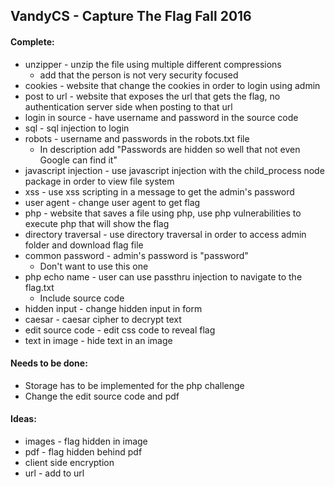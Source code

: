 ## VandyCS - Capture The Flag Fall 2016

#### Complete:
- unzipper - unzip the file using multiple different compressions
  - add that the person is not very security focused
- cookies - website that change the cookies in order to login using admin
- post to url - website that exposes the url that gets the flag, no authentication server side when posting to that url
- login in source - have username and password in the source code
- sql - sql injection to login
- robots - username and passwords in the robots.txt file
  - In description add "Passwords are hidden so well that not even Google can find it"
- javascript injection - use javascript injection with the child_process node package in order to view file system
- xss - use xss scripting in a message to get the admin's password
- user agent - change user agent to get flag
- php - website that saves a file using php, use php vulnerabilities to execute php that will show the flag
- directory traversal - use directory traversal in order to access admin folder and download flag file
- common password - admin's password is "password"
  - Don't want to use this one
- php echo name - user can use passthru injection to navigate to the flag.txt
  - Include source code
- hidden input - change hidden input in form
- caesar - caesar cipher to decrypt text
- edit source code - edit css code to reveal flag
- text in image - hide text in an image

#### Needs to be done:
- Storage has to be implemented for the php challenge
- Change the edit source code and pdf

#### Ideas:
- images - flag hidden in image
- pdf - flag hidden behind pdf
- client side encryption
- url - add to url
